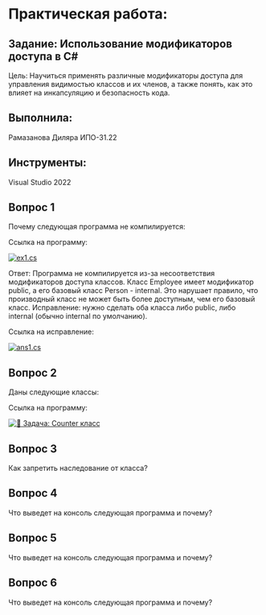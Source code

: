# Практическая работа:
## Задание: Использование модификаторов доступа в C#
Цель: Научиться применять различные модификаторы доступа для управления видимостью классов и их членов, а также понять, как это влияет на инкапсуляцию и безопасность кода.

## Выполнила: 
Рамазанова Диляра ИПО-31.22
## Инструменты:
Visual Studio 2022

## Вопрос 1
Почему следующая программа не компилируется:

Ссылка на программу:

[![ex1.cs](https://img.shields.io/badge/🔢_MathUtils_класс-4285F4?style=for-the-badge&logo=csharp&logoColor=white)](https://github.com/wienwe/DyadyaRyuba/blob/main/HomeworkForRyubakov/Задачи%20с%20созданием%20классов(MathUtils%2C%20Counter%2C%20StringUtils%2C%20Circle)/ex1.cs)  

Ответ:
Программа не компилируется из-за несоответствия модификаторов доступа классов. Класс Employee имеет модификатор public, а его базовый класс Person - internal. Это нарушает правило, что производный класс не может быть более доступным, чем его базовый класс.
Исправление: нужно сделать оба класса либо public, либо internal (обычно internal по умолчанию).

Ссылка на исправление:

[![ans1.cs](https://img.shields.io/badge/📌_Решение_MathUtils-4CAF50?style=for-the-badge&logo=checkcircle&logoColor=white)](https://github.com/wienwe/DyadyaRyuba/blob/main/HomeworkForRyubakov/Задачи%20с%20созданием%20классов(MathUtils%2C%20Counter%2C%20StringUtils%2C%20Circle)/ans1.cs)  

## Вопрос 2
Даны следующие классы:

Ссылка на программу:

[![🧮 Задача: Counter класс](https://img.shields.io/badge/🧮_Задача:_Классы-4285F4?style=for-the-badge&logo=csharp&logoColor=white)](https://github.com/wienwe/DyadyaRyuba/blob/main/HomeworkForRyubakov/Задачи%20с%20созданием%20классов(MathUtils%2C%20Counter%2C%20StringUtils%2C%20Circle)/ex2.cs)

## Вопрос 3
Как запретить наследование от класса?

## Вопрос 4
Что выведет на консоль следующая программа и почему?

## Вопрос 5
Что выведет на консоль следующая программа и почему?

## Вопрос 6
Что выведет на консоль следующая программа и почему?
